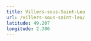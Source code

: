 ```yaml
---
title: Villers-sous-Saint-Leu
url: /villers-sous-saint-leu/
latitude: 49.207
longitude: 2.386
---
```

